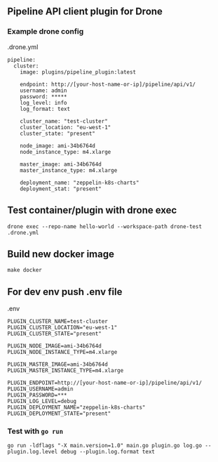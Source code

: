 ## Pipeline API client plugin for Drone

### Example drone config

.drone.yml

    pipeline:
      cluster:
        image: plugins/pipeline_plugin:latest

        endpoint: http://[your-host-name-or-ip]/pipeline/api/v1/
        username: admin
        password: *****
        log_level: info
        log_format: text

        cluster_name: "test-cluster"
        cluster_location: "eu-west-1"
        cluster_state: "present"

        node_image: ami-34b6764d
        node_instance_type: m4.xlarge

        master_image: ami-34b6764d
        master_instance_type: m4.xlarge

        deployment_name: "zeppelin-k8s-charts"
        deployment_stat: "present"

## Test container/plugin with drone exec
    drone exec --repo-name hello-world --workspace-path drone-test .drone.yml
## Build new docker image

    make docker

## For dev env push .env file

.env

    PLUGIN_CLUSTER_NAME=test-cluster
    PLUGIN_CLUSTER_LOCATION="eu-west-1"
    PLUGIN_CLUSTER_STATE="present"

    PLUGIN_NODE_IMAGE=ami-34b6764d
    PLUGIN_NODE_INSTANCE_TYPE=m4.xlarge

    PLUGIN_MASTER_IMAGE=ami-34b6764d
    PLUGIN_MASTER_INSTANCE_TYPE=m4.xlarge

    PLUGIN_ENDPOINT=http://[your-host-name-or-ip]/pipeline/api/v1/
    PLUGIN_USERNAME=admin
    PLUGIN_PASSWORD=***
    PLUGIN_LOG_LEVEL=debug
    PLUGIN_DEPLOYMENT_NAME="zeppelin-k8s-charts"
    PLUGIN_DEPLOYMENT_STATE="present"

### Test with `go run`

    go run -ldflags "-X main.version=1.0" main.go plugin.go log.go --plugin.log.level debug --plugin.log.format text
